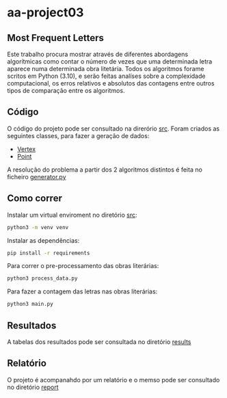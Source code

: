 # aa-project03

## Most Frequent Letters

Este trabalho procura mostrar através de diferentes abordagens algorítmicas como contar o número de vezes
que uma determinada letra aparece numa determinada obra litetária. Todos os algoritmos forame scritos em Python (3.10),
e serão feitas analíses sobre a complexidade computacional, os erros relativos e absolutos das contagens entre outros tipos
de comparação entre os algoritmos.

## Código

O código do projeto pode ser consultado na direrório [src](./src). 
Foram criados as seguintes classes, para fazer a geração de dados:
- [Vertex](./src/vertex.py) 
- [Point](./src/vertex.py) 

A resolução do problema a partir dos 2 algoritmos distintos é feita no ficheiro [generator.py](./src/generator.py)

## Como correr

Instalar um virtual enviroment no diretório [src](./src):

```bash
python3 -m venv venv
```

Instalar as dependências:
```bash
pip install -r requirements
```

Para correr o pre-processamento das obras literárias:
```bash
python3 process_data.py
```

Para fazer a contagem das letras nas obras literárias:

```bash
python3 main.py
```

## Resultados

A tabelas dos resultados pode ser consultada no diretório [results](./results)

## Relatório

O projeto é acompanahdo por um relatório e o memso pode ser consultado no diretório [report](./report/relatorio.pdf)

